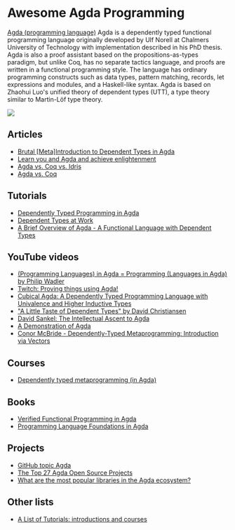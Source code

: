 # Awesome Agda Programming

[Agda (programming language)](https://en.wikipedia.org/wiki/Agda_(programming_language)) Agda is a dependently typed functional programming language originally developed by Ulf Norell at Chalmers University of Technology with implementation described in his PhD thesis. Agda is also a proof assistant based on the propositions-as-types paradigm, but unlike Coq, has no separate tactics language, and proofs are written in a functional programming style. The language has ordinary programming constructs such as data types, pattern matching, records, let expressions and modules, and a Haskell-like syntax. Agda is based on Zhaohui Luo's unified theory of dependent types (UTT), a type theory similar to Martin-Löf type theory.

![](https://upload.wikimedia.org/wikipedia/commons/thumb/7/71/Agda%27s_official_logo.svg/1920px-Agda%27s_official_logo.svg.png)

## Articles

* [Brutal [Meta]Introduction to Dependent Types in Agda](https://oxij.org/note/BrutalDepTypes/)
* [Learn you and Agda and achieve enlightenment](http://learnyouanagda.liamoc.net/)
* [Agda vs. Coq vs. Idris](https://whatisrt.github.io/dependent-types/2020/02/18/agda-vs-coq-vs-idris.html)
* [Agda vs. Coq](https://wiki.portal.chalmers.se/agda/Main/AgdaVsCoq)

## Tutorials

* [Dependently Typed Programming in Agda](http://www.cse.chalmers.se/~ulfn/papers/afp08/tutorial.pdf)
* [Dependent Types at Work](http://www.cse.chalmers.se/~peterd/papers/DependentTypesAtWork.pdf)
* [A Brief Overview of Agda - A Functional Language with Dependent Types](https://wiki.portal.chalmers.se/agda/pmwiki.php?n=Main.Documentation?action=download&upname=AgdaOverview2009.pdf)

## YouTube videos

* [(Programming Languages) in Agda = Programming (Languages in Agda) by Philip Wadler](https://youtu.be/R49VgxNLmsY)
* [Twitch: Proving things using Agda!](https://youtu.be/DzTz9cdJSf0)
* [Cubical Agda: A Dependently Typed Programming Language with Univalence and Higher Inductive Types](https://youtu.be/AZ8wMIar-_c)
* ["A Little Taste of Dependent Types" by David Christiansen](https://youtu.be/VxINoKFm-S4)
* [David Sankel: The Intellectual Ascent to Agda](https://youtu.be/vy5C-mlUQ1w)
* [A Demonstration of Agda](https://youtu.be/8WFMK0hv8bE)
* [Conor McBride - Dependently-Typed Metaprogramming: Introduction via Vectors](https://youtu.be/08sPfcYbN1c?list=PL_shDsyy0xhKhsBUaVXTJ2uJ78EGBpvQa)

## Courses

* [Dependently typed metaprogramming (in Agda)](https://danel.ahman.ee/agda-course-13/)

## Books

* [Verified Functional Programming in Agda](https://www.amazon.co.uk/Verified-Functional-Programming-Agda-Books/dp/1970001240)
* [Programming Language Foundations in Agda](https://plfa.github.io/)

## Projects

* [GitHub topic Agda](https://github.com/topics/agda)
* [The Top 27 Agda Open Source Projects](https://awesomeopensource.com/projects/agda)
* [What are the most popular libraries in the Agda ecosystem?](https://github.com/xgrommx/agda-ecosystem)

## Other lists

* [A List of Tutorials: introductions and courses](https://agda.readthedocs.io/en/v2.6.0.1/getting-started/tutorial-list.html)
